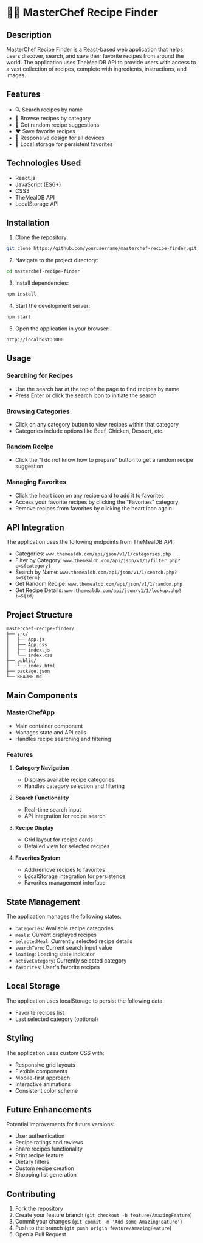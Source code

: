 # 👨‍🍳 MasterChef Recipe Finder

## Description

MasterChef Recipe Finder is a React-based web application that helps users discover, search, and save their favorite recipes from around the world. The application uses TheMealDB API to provide users with access to a vast collection of recipes, complete with ingredients, instructions, and images.

## Features

- 🔍 Search recipes by name
- 📑 Browse recipes by category
- 🎲 Get random recipe suggestions
- ❤️ Save favorite recipes
- 📱 Responsive design for all devices
- 💾 Local storage for persistent favorites

## Technologies Used

- React.js
- JavaScript (ES6+)
- CSS3
- TheMealDB API
- LocalStorage API

## Installation

1. Clone the repository:
```bash
git clone https://github.com/yourusername/masterchef-recipe-finder.git
```

2. Navigate to the project directory:
```bash
cd masterchef-recipe-finder
```

3. Install dependencies:
```bash
npm install
```

4. Start the development server:
```bash
npm start
```

5. Open the application in your browser:
```
http://localhost:3000
```

## Usage

### Searching for Recipes
- Use the search bar at the top of the page to find recipes by name
- Press Enter or click the search icon to initiate the search

### Browsing Categories
- Click on any category button to view recipes within that category
- Categories include options like Beef, Chicken, Dessert, etc.

### Random Recipe
- Click the "I do not know how to prepare" button to get a random recipe suggestion

### Managing Favorites
- Click the heart icon on any recipe card to add it to favorites
- Access your favorite recipes by clicking the "Favorites" category
- Remove recipes from favorites by clicking the heart icon again

## API Integration

The application uses the following endpoints from TheMealDB API:

- Categories: `www.themealdb.com/api/json/v1/1/categories.php`
- Filter by Category: `www.themealdb.com/api/json/v1/1/filter.php?c=${category}`
- Search by Name: `www.themealdb.com/api/json/v1/1/search.php?s=${term}`
- Get Random Recipe: `www.themealdb.com/api/json/v1/1/random.php`
- Get Recipe Details: `www.themealdb.com/api/json/v1/1/lookup.php?i=${id}`

## Project Structure

```
masterchef-recipe-finder/
├── src/
│   ├── App.js
│   ├── App.css
│   ├── index.js
│   └── index.css
├── public/
│   └── index.html
├── package.json
└── README.md
```

## Main Components

### MasterChefApp
- Main container component
- Manages state and API calls
- Handles recipe searching and filtering

### Features
1. **Category Navigation**
   - Displays available recipe categories
   - Handles category selection and filtering

2. **Search Functionality**
   - Real-time search input
   - API integration for recipe search

3. **Recipe Display**
   - Grid layout for recipe cards
   - Detailed view for selected recipes

4. **Favorites System**
   - Add/remove recipes to favorites
   - LocalStorage integration for persistence
   - Favorites management interface

## State Management

The application manages the following states:
- `categories`: Available recipe categories
- `meals`: Current displayed recipes
- `selectedMeal`: Currently selected recipe details
- `searchTerm`: Current search input value
- `loading`: Loading state indicator
- `activeCategory`: Currently selected category
- `favorites`: User's favorite recipes

## Local Storage

The application uses localStorage to persist the following data:
- Favorite recipes list
- Last selected category (optional)

## Styling

The application uses custom CSS with:
- Responsive grid layouts
- Flexible components
- Mobile-first approach
- Interactive animations
- Consistent color scheme

## Future Enhancements

Potential improvements for future versions:
- User authentication
- Recipe ratings and reviews
- Share recipes functionality
- Print recipe feature
- Dietary filters
- Custom recipe creation
- Shopping list generation

## Contributing

1. Fork the repository
2. Create your feature branch (`git checkout -b feature/AmazingFeature`)
3. Commit your changes (`git commit -m 'Add some AmazingFeature'`)
4. Push to the branch (`git push origin feature/AmazingFeature`)
5. Open a Pull Request

